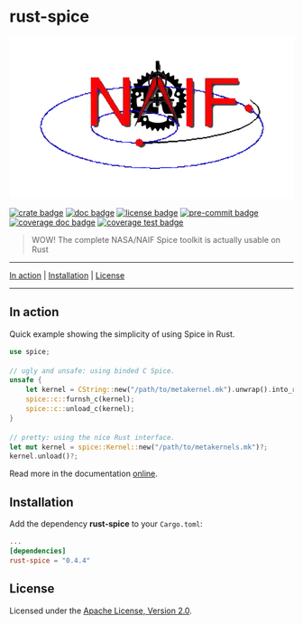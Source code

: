 # rust-spice

[![logo image]][crate link]

[![crate badge]][crate link]
[![doc badge]][doc link]
[![license badge]][license link]
[![pre-commit badge]][pre-commit link]
[![coverage doc badge]][coverage doc link]
[![coverage test badge]][coverage test link]

> WOW! The complete NASA/NAIF Spice toolkit is actually usable on Rust

---

[In action](#in-action) |
[Installation](#installation) |
[License](#license)

---

## In action

Quick example showing the simplicity of using Spice in Rust.

```rust
use spice;

// ugly and unsafe: using binded C Spice.
unsafe {
    let kernel = CString::new("/path/to/metakernel.mk").unwrap().into_raw();
    spice::c::furnsh_c(kernel);
    spice::c::unload_c(kernel);
}

// pretty: using the nice Rust interface.
let mut kernel = spice::Kernel::new("/path/to/metakernels.mk")?;
kernel.unload()?;
```

Read more in the documentation [online][doc link].

## Installation

Add the dependency **rust-spice** to your `Cargo.toml`:

```toml
...
[dependencies]
rust-spice = "0.4.4"
```

## License

Licensed under the [Apache License, Version 2.0][license link].

[repository link]: https://github.com/GregoireHENRY/rust-spice
[logo image]: https://raw.githubusercontent.com/GregoireHENRY/rust-spice/main/rsc/img/rust-spice-logo.png
[crate link]: https://crates.io/crates/rust-spice
[crate badge]: https://meritbadge.herokuapp.com/rust-spice?style=flat-square
[doc link]: https://docs.rs/rust-spice
[doc badge]: https://docs.rs/rust-spice/badge.svg
[license link]: https://raw.githubusercontent.com/GregoireHENRY/rust-spice/main/LICENSE
[license badge]: https://img.shields.io/badge/License-Apache%202.0-blue.svg
[pre-commit link]: https://pre-commit.com
[pre-commit badge]: https://img.shields.io/badge/pre--commit-enabled-brightgreen?logo=pre-commit&logoColor=white
[coverage doc badge]: https://img.shields.io/badge/Documentation-100%25-brightgreen
[coverage doc link]: https://docs.rs/crate/rust-spice
[coverage test badge]: https://img.shields.io/badge/Tests-90%25-green
[coverage test link]: https://docs.rs/crate/rust-spice

